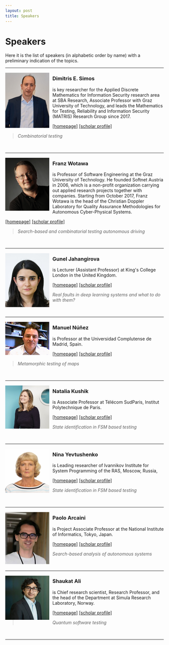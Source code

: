 ```yaml
---
layout: post
title: Speakers
---
```

Speakers
===============

Here it is the list of speakers (in alphabetic order by name) with a preliminary indication of the topics.

___

<img align="left" style="padding: 1px 10px 1px 0px;" src="/assets/images/speakers/dimitris.jpg"  width="140"> 

### Dimitris E. Simos
  is key researcher for the Applied Discrete Mathematics for Information Security research area at SBA Research, Associate Professor with Graz University of Technology, and leads the Mathematics for Testing, Reliability and Information Security (MATRIS) Research Group since 2017. 
   
   [\[homepage\]](https://www.sba-research.org/team/dimitris-e-simos/)  [\[scholar profile\]](https://scholar.google.com/citations?user=EiefJbgAAAAJ&hl=en)  
   > *Combinatorial testing*
<br clear="left"/>  

___

<img align="left" style="padding: 1px 10px 1px 0px;" src="/assets/images/speakers/franz.jpg"  width="140"> 

### Franz Wotawa
  is Professor of Software Engineering at the Graz University of Technology. He founded Softnet Austria in 2006, which is a non-profit organization carrying out applied research projects together with companies. Starting from October 2017, Franz Wotawa is the head of the Christian Doppler Laboratory for Quality Assurance Methodologies for Autonomous Cyber-Physical Systems.
   
   [\[homepage\]](https://www.tugraz.at/institute/ist/research/group-wotawa/people/franz-wotawa)  [\[scholar profile\]](https://scholar.google.com/citations?user=Z27gH2wAAAAJ&hl=en)  
   > *Search-based and combinatorial testing autonomous driving*
<br clear="left"/>  

___


<img align="left" style="padding: 1px 10px 1px 0px;" src="/assets/images/speakers/gunel.jpg"  width="140"> 

### Gunel Jahangirova
   is Lecturer (Assistant Professor) at King's College London in the United Kingdom. 
   
   [\[homepage\]](https://sites.google.com/view/guneljahangirova)  [\[scholar profile\]](https://scholar.google.com/citations?user=kQkXMS4AAAAJ)  
   > *Real faults in deep learning systems and what to do with them?*
<br clear="left"/>  

___

<img align="left" style="padding: 1px 10px 1px 0px;" src="/assets/images/speakers/manuel.jpg"  width="140"> 

### Manuel Núñez
   
   is Professor  at the Universidad Complutense de Madrid, Spain.
   
   [\[homepage\]](https://antares.sip.ucm.es/manolo/)  [\[scholar profile\]](https://scholar.google.com/citations?user=7pVrpyEAAAAJ)     
   > *Metamorphic testing of maps*

<br clear="left"/>  

___

<img align="left" style="padding: 1px 10px 1px 0px;" src="/assets/images/speakers/natalia.png"  width="140"> 

### Natalia Kushik
   is Associate Professor at Télécom SudParis, Institut Polytechnique de Paris. 
   
   [\[homepage\]](https://samovar.telecom-sudparis.eu/index.php/acmes-2/natalia-kushik-2/)  [\[scholar profile\]](https://scholar.google.com/citations?user=9f7uqgcAAAAJ&hl=en)  
   > *State identification in FSM based testing*

<br clear="left"/>  

___

<img align="left" style="padding: 1px 10px 1px 0px;" src="/assets/images/speakers/nina.jpg"  width="140"> 

### Nina Yevtushenko
   is Leading researcher of Ivannikov Institute for System Programming of the RAS, Moscow, Russia,
   
   [\[homepage\]](https://www.ispras.ru/en/proceedings/yevtushenko.php)  [\[scholar profile\]](https://scholar.google.com/citations?user=4umx7J0AAAAJ&hl=en)  
   > *State identification in FSM based testing*

<br clear="left"/>  

___


<img align="left" style="padding: 1px 10px 1px 0px;" src="/assets/images/speakers/paoloarcaini.jpg"  width="140"> 

### Paolo Arcaini 
   
   is Project Associate Professor at the National Institute of Informatics, Tokyo, Japan.

   [\[homepage\]](https://group-mmm.org/~arcaini/)  [\[scholar profile\]](https://scholar.google.com/citations?user=TvrhRdQAAAAJ)  
   
   > *Search-based analysis of autonomous systems*

<br clear="left"/>  

___

<img align="left" style="padding: 1px 10px 1px 0px;" src="/assets/images/speakers/Shaukat.jpg"  width="140"> 

### Shaukat Ali
  is Chief research scientist, Research Professor, and the head of the Department at Simula Research Laboratory, Norway. 
  
   [\[homepage\]](https://www.simula.no/people/shaukat)  [\[scholar profile\]](https://scholar.google.com/citations?user=S_UVLhUAAAAJ&hl=en)  
   
   > *Quantum software testing*

<br clear="left"/>  

___

[//]: <> (### NOME E COGNOME DESCRIZIONE PAG WEB ***)
